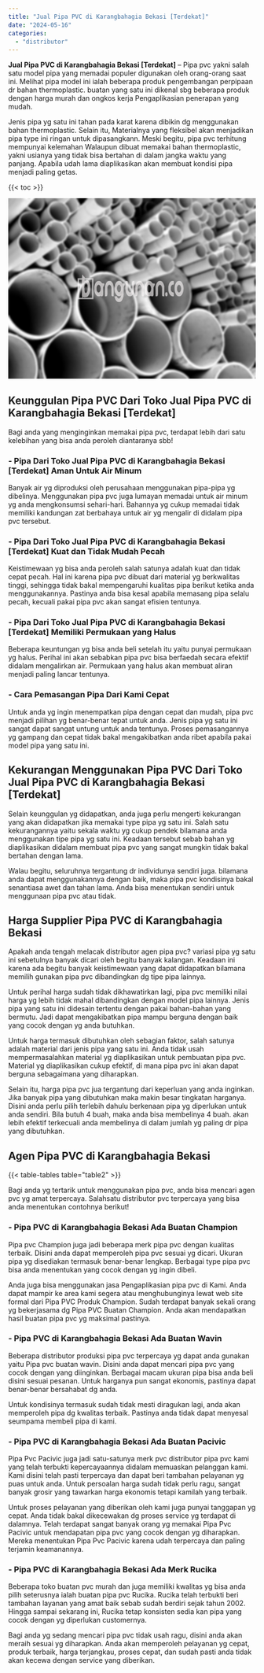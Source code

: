 ```yaml
---
title: "Jual Pipa PVC di Karangbahagia Bekasi [Terdekat]"
date: "2024-05-16"
categories: 
  - "distributor"
---
```


**Jual Pipa PVC di Karangbahagia Bekasi \[Terdekat\]** – Pipa pvc yakni salah satu model pipa yang memadai populer digunakan oleh orang-orang saat ini. Melihat pipa model ini ialah beberapa produk pengembangan perpipaan dr bahan thermoplastic. buatan yang satu ini dikenal sbg beberapa produk dengan harga murah dan ongkos kerja Pengaplikasian penerapan yang mudah.

Jenis pipa yg satu ini tahan pada karat karena dibikin dg menggunakan bahan thermoplastic. Selain itu, Materialnya yang fleksibel akan menjadikan pipa type ini ringan untuk dipasangkann. Meski begitu, pipa pvc terhitung mempunyai kelemahan Walaupun dibuat memakai bahan thermoplastic, yakni usianya yang tidak bisa bertahan di dalam jangka waktu yang panjang. Apabila udah lama diaplikasikan akan membuat kondisi pipa menjadi paling getas.

{{< toc >}}

![Jual Pipa PVC di Karangbahagia Bekasi [Terdekat]](/images/jaul-pipa-pvc-58.png)

## Keunggulan Pipa PVC Dari Toko Jual Pipa PVC di Karangbahagia Bekasi \[Terdekat\]

Bagi anda yang menginginkan memakai pipa pvc, terdapat lebih dari satu kelebihan yang bisa anda peroleh diantaranya sbb!

### \- Pipa Dari Toko Jual Pipa PVC di Karangbahagia Bekasi \[Terdekat\] Aman Untuk Air Minum

Banyak air yg diproduksi oleh perusahaan menggunakan pipa-pipa yg dibelinya. Menggunakan pipa pvc juga lumayan memadai untuk air minum yg anda mengkonsumsi sehari-hari. Bahannya yg cukup memadai tidak memiliki kandungan zat berbahaya untuk air yg mengalir di didalam pipa pvc tersebut.

### \- Pipa Dari Toko Jual Pipa PVC di Karangbahagia Bekasi \[Terdekat\] Kuat dan Tidak Mudah Pecah

Keistimewaan yg bisa anda peroleh salah satunya adalah kuat dan tidak cepat pecah. Hal ini karena pipa pvc dibuat dari material yg berkwalitas tinggi, sehingga tidak bakal mempengaruhi kualitas pipa berikut ketika anda menggunakannya. Pastinya anda bisa kesal apabila memasang pipa selalu pecah, kecuali pakai pipa pvc akan sangat efisien tentunya.

### \- Pipa Dari Toko Jual Pipa PVC di Karangbahagia Bekasi \[Terdekat\] Memiliki Permukaan yang Halus

Beberapa keuntungan yg bisa anda beli setelah itu yaitu punyai permukaan yg halus. Perihal ini akan sebabkan pipa pvc bisa berfaedah secara efektif didalam mengalirkan air. Permukaan yang halus akan membuat aliran menjadi paling lancar tentunya.

### \- Cara Pemasangan Pipa Dari Kami Cepat

Untuk anda yg ingin menempatkan pipa dengan cepat dan mudah, pipa pvc menjadi pilihan yg benar-benar tepat untuk anda. Jenis pipa yg satu ini sangat dapat sangat untung untuk anda tentunya. Proses pemasangannya yg gampang dan cepat tidak bakal mengakibatkan anda ribet apabila pakai model pipa yang satu ini.

## Kekurangan Menggunakan Pipa PVC Dari Toko Jual Pipa PVC di Karangbahagia Bekasi \[Terdekat\]

Selain keunggulan yg didapatkan, anda juga perlu mengerti kekurangan yang akan didapatkan jika memakai type pipa yg satu ini. Salah satu kekurangannya yaitu sekala waktu yg cukup pendek bilamana anda menggunakan tipe pipa yg satu ini. Keadaan tersebut sebab bahan yg diaplikasikan didalam membuat pipa pvc yang sangat mungkin tidak bakal bertahan dengan lama.

Walau begitu, seluruhnya tergantung dr individunya sendiri juga. bilamana anda dapat menggunakannya dengan baik, maka pipa pvc kondisinya bakal senantiasa awet dan tahan lama. Anda bisa menentukan sendiri untuk menggunaan pipa pvc atau tidak.

## Harga Supplier Pipa PVC di Karangbahagia Bekasi

Apakah anda tengah melacak distributor agen pipa pvc? variasi pipa yg satu ini sebetulnya banyak dicari oleh begitu banyak kalangan. Keadaan ini karena ada begitu banyak keistimewaan yang dapat didapatkan bilamana memilih gunakan pipa pvc dibandingkan dg tipe pipa lainnya.

Untuk perihal harga sudah tidak dikhawatirkan lagi, pipa pvc memiliki nilai harga yg lebih tidak mahal dibandingkan dengan model pipa lainnya. Jenis pipa yang satu ini didesain tertentu dengan pakai bahan-bahan yang bermutu. Jadi dapat mengakibatkan pipa mampu berguna dengan baik yang cocok dengan yg anda butuhkan.

Untuk harga termasuk dibutuhkan oleh sebagian faktor, salah satunya adalah material dari jenis pipa yang satu ini. Anda tidak usah mempermasalahkan material yg diaplikasikan untuk pembuatan pipa pvc. Material yg diaplikasikan cukup efektif, di mana pipa pvc ini akan dapat berguna sebagaimana yang diharapkan.

Selain itu, harga pipa pvc jua tergantung dari keperluan yang anda inginkan. Jika banyak pipa yang dibutuhkan maka makin besar tingkatan harganya. Disini anda perlu pilih terlebih dahulu berkenaan pipa yg diperlukan untuk anda sendiri. Bila butuh 4 buah, maka anda bisa membelinya 4 buah. akan lebih efektif terkecuali anda membelinya di dalam jumlah yg paling dr pipa yang dibutuhkan.

## Agen Pipa PVC di Karangbahagia Bekasi

{{< table-tables table="table2" >}}

Bagi anda yg tertarik untuk menggunakan pipa pvc, anda bisa mencari agen pvc yg amat terpercaya. Salahsatu distributor pvc terpercaya yang bisa anda menentukan contohnya berikut!

### \- Pipa PVC di Karangbahagia Bekasi Ada Buatan Champion

Pipa pvc Champion juga jadi beberapa merk pipa pvc dengan kualitas terbaik. Disini anda dapat memperoleh pipa pvc sesuai yg dicari. Ukuran pipa yg disediakan termasuk benar-benar lengkap. Berbagai type pipa pvc bisa anda menentukan yang cocok dengan yg ingin dibeli.

Anda juga bisa menggunakan jasa Pengaplikasian pipa pvc di Kami. Anda dapat mampir ke area kami segera atau menghubunginya lewat web site formal dari Pipa PVC Produk Champion. Sudah terdapat banyak sekali orang yg bekerjasama dg Pipa PVC Buatan Champion. Anda akan mendapatkan hasil buatan pipa pvc yg maksimal pastinya.

### \- Pipa PVC di Karangbahagia Bekasi Ada Buatan Wavin

Beberapa distributor produksi pipa pvc terpercaya yg dapat anda gunakan yaitu Pipa pvc buatan wavin. Disini anda dapat mencari pipa pvc yang cocok dengan yang diinginkan. Berbagai macam ukuran pipa bisa anda beli disini sesuai pesanan. Untuk harganya pun sangat ekonomis, pastinya dapat benar-benar bersahabat dg anda.

Untuk kondisinya termasuk sudah tidak mesti diragukan lagi, anda akan memperoleh pipa dg kwalitas terbaik. Pastinya anda tidak dapat menyesal seumpama membeli pipa di kami.

### \- Pipa PVC di Karangbahagia Bekasi Ada Buatan Pacivic

Pipa Pvc Pacivic juga jadi satu-satunya merk pvc distributor pipa pvc kami yang telah terbukti kepercayaannya didalam memuaskan pelanggan kami. Kami disini telah pasti terpercaya dan dapat beri tambahan pelayanan yg puas untuk anda. Untuk persoalan harga sudah tidak perlu ragu, sangat banyak grosir yang tawarkan harga ekonomis tetapi kamilah yang terbaik.

Untuk proses pelayanan yang diberikan oleh kami juga punyai tanggapan yg cepat. Anda tidak bakal dikecewakan dg proses service yg terdapat di dalamnya. Telah terdapat sangat banyak orang yg memakai Pipa Pvc Pacivic untuk mendapatan pipa pvc yang cocok dengan yg diharapkan. Mereka menentukan Pipa Pvc Pacivic karena udah terpercaya dan paling terjamin keamanannya.

### \- Pipa PVC di Karangbahagia Bekasi Ada Merk Rucika

Beberapa toko buatan pvc murah dan juga memiliki kwalitas yg bisa anda pilih seterusnya ialah buatan pipa pvc Rucika. Rucika telah terbukti beri tambahan layanan yang amat baik sebab sudah berdiri sejak tahun 2002. Hingga sampai sekarang ini, Rucika tetap konsisten sedia kan pipa yang cocok dengan yg diperlukan customernya.

Bagi anda yg sedang mencari pipa pvc tidak usah ragu, disini anda akan meraih sesuai yg diharapkan. Anda akan memperoleh pelayanan yg cepat, produk terbaik, harga terjangkau, proses cepat, dan sudah pasti anda tidak akan kecewa dengan service yang diberikan.
